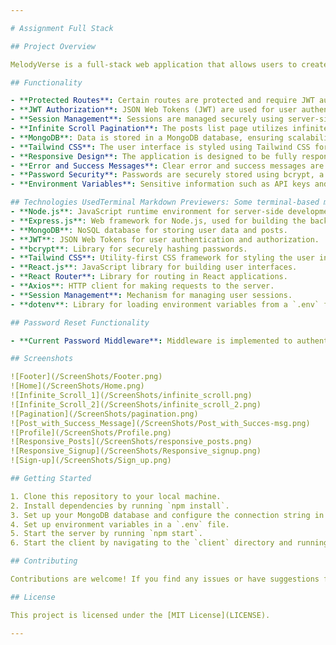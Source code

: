 ```yaml
---

# Assignment Full Stack

## Project Overview

MelodyVerse is a full-stack web application that allows users to create posts, interact with other users' posts, and manage their profiles. The application implements features such as protected routes, JWT authorization, session management, infinite scroll pagination, and more.

## Functionality

- **Protected Routes**: Certain routes are protected and require JWT authorization for access.
- **JWT Authorization**: JSON Web Tokens (JWT) are used for user authentication and authorization.
- **Session Management**: Sessions are managed securely using server-side mechanisms.
- **Infinite Scroll Pagination**: The posts list page utilizes infinite scroll pagination for smooth user experience.
- **MongoDB**: Data is stored in a MongoDB database, ensuring scalability and flexibility.
- **Tailwind CSS**: The user interface is styled using Tailwind CSS for a modern and responsive design.
- **Responsive Design**: The application is designed to be fully responsive, adapting to various screen sizes.
- **Error and Success Messages**: Clear error and success messages are displayed to users for better feedback.
- **Password Security**: Passwords are securely stored using bcrypt, a strong hashing algorithm.
- **Environment Variables**: Sensitive information such as API keys and secret keys are stored as environment variables.

## Technologies UsedTerminal Markdown Previewers: Some terminal-based markdown previewers, like mdcat or glow, allow you to preview markdown files directly in your terminal.
- **Node.js**: JavaScript runtime environment for server-side development.
- **Express.js**: Web framework for Node.js, used for building the backend API.
- **MongoDB**: NoSQL database for storing user data and posts.
- **JWT**: JSON Web Tokens for user authentication and authorization.
- **bcrypt**: Library for securely hashing passwords.
- **Tailwind CSS**: Utility-first CSS framework for styling the user interface.
- **React.js**: JavaScript library for building user interfaces.
- **React Router**: Library for routing in React applications.
- **Axios**: HTTP client for making requests to the server.
- **Session Management**: Mechanism for managing user sessions.
- **dotenv**: Library for loading environment variables from a `.env` file.

## Password Reset Functionality

- **Current Password Middleware**: Middleware is implemented to authenticate users when resetting passwords.

## Screenshots

![Footer](/ScreenShots/Footer.png)
![Home](/ScreenShots/Home.png)
![Infinite_Scroll_1](/ScreenShots/infinite_scroll.png)
![Infinite_Scroll_2](/ScreenShots/infinite_scroll_2.png)
![Pagination](/ScreenShots/pagination.png)
![Post_with_Success_Message](/ScreenShots/Post_with_Succes-msg.png)
![Profile](/ScreenShots/Profile.png)
![Responsive_Posts](/ScreenShots/responsive_posts.png)
![Responsive_Signup](/ScreenShots/Responsive_signup.png)
![Sign-up](/ScreenShots/Sign_up.png)

## Getting Started

1. Clone this repository to your local machine.
2. Install dependencies by running `npm install`.
3. Set up your MongoDB database and configure the connection string in `.env`.
4. Set up environment variables in a `.env` file.
5. Start the server by running `npm start`.
6. Start the client by navigating to the `client` directory and running `npm start`.

## Contributing

Contributions are welcome! If you find any issues or have suggestions for improvements, please feel free to open an issue or submit a pull request.

## License

This project is licensed under the [MIT License](LICENSE).

---
```

